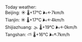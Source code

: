 Today weather:  
Beijing: ☀️ 🌡️+17°C 🌬️←7km/h  
Tianjin: ☀️ 🌡️+17°C 🌬️←4km/h  
Shijiazhuang: 🌫  🌡️+19°C 🌬️←0km/h  
Tangshan: ⛅️  🌡️+16°C 🌬️↖7km/h  
